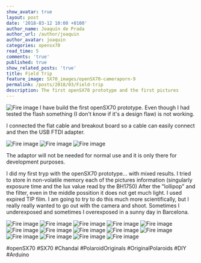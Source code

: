 ```yaml
---
show_avatar: true
layout: post
date: '2018-03-12 10:00 +0100'
author_name: Joaquín de Prada
author_url: /author/joaquin
author_avatar: joaquin
categories: opensx70
read_time: 5
comments: 'true'
published: true
show_related_posts: 'true'
title: Field Trip
feature_image: SX70_images/openSX70-cameraporn-9
permalink: /posts/2018/03/Field-trip
description: The first openSX70 prototype and the first pictures
---
```

![Fire image]({{site.url}}/{{site.baseurl}}img/2018/03/aladdin-camera-01.jpg)
I have build the first openSX70 prototype. Even though I had tested the flash something (I don't know if it's a design flaw) is not working.

I connected the flat cable and breakout board so a cable can easily connect and then the USB FTDI adapter. 

![Fire image]({{site.url}}/{{site.baseurl}}img/2018/03/aladdin-camera-03.jpg)
![Fire image]({{site.url}}/{{site.baseurl}}img/2018/03/aladdin-camera-04.jpg)
![Fire image]({{site.url}}/{{site.baseurl}}img/2018/03/aladdin-camera-05.jpg)

The adaptor will not be needed for normal use and it is only there for development purposes.

I did my first tryp with the openSX70 prototype... with mixed results. I tried to store in non-volatile memory each of the pictures information (singularly exposure time and the lux value read by the BH1750) After the "lollipop" and the filter, even in the middle possition it does not get much light.
I used expired TIP film.
I am going to try to do this much more scientifically, but I really really wanted to go out with the camera and shoot.
Sometimes I underexposed and sometimes I overexposed in a sunny day in Barcelona.

![Fire image]({{site.url}}/{{site.baseurl}}img/2018/03/20180310-Field-Trip-01.jpg)
![Fire image]({{site.url}}/{{site.baseurl}}img/2018/03/20180310-Field-Trip-02.jpg)
![Fire image]({{site.url}}/{{site.baseurl}}img/2018/03/20180310-Field-Trip-03.jpg)
![Fire image]({{site.url}}/{{site.baseurl}}img/2018/03/20180310-Field-Trip-04.jpg)
![Fire image]({{site.url}}/{{site.baseurl}}img/2018/03/20180310-Field-Trip-05.jpg)
![Fire image]({{site.url}}/{{site.baseurl}}img/2018/03/20180310-Field-Trip-06.jpg)
![Fire image]({{site.url}}/{{site.baseurl}}img/2018/03/20180310-Field-Trip-07.jpg)
![Fire image]({{site.url}}/{{site.baseurl}}img/2018/03/20180310-Field-Trip-08.jpg)
![Fire image]({{site.url}}/{{site.baseurl}}img/2018/03/20180310-Field-Trip-09.jpg)
![Fire image]({{site.url}}/{{site.baseurl}}img/2018/03/20180310-Field-Trip-10.jpg)
![Fire image]({{site.url}}/{{site.baseurl}}img/2018/03/20180310-Field-Trip-11.jpg)
![Fire image]({{site.url}}/{{site.baseurl}}img/2018/03/20180310-Field-Trip-12.jpg)
![Fire image]({{site.url}}/{{site.baseurl}}img/2018/03/20180310-Field-Trip-13.jpg)
![Fire image]({{site.url}}/{{site.baseurl}}img/2018/03/20180310-Field-Trip-14.jpg)


#openSX70 #SX70 #Chandal #PolaroidOriginals #OriginalPolaroids #DIY #Arduino

